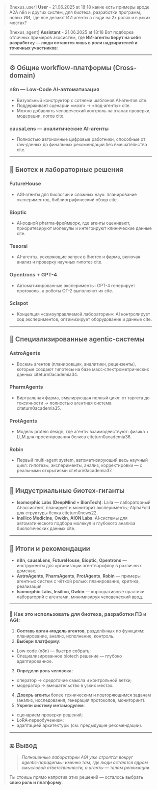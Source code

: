 >[!nexus_user] **User** - 21.06.2025 at 18:18
> какие есть примеры вроде A2A n8n и других систем, для биотеха, разработки программ, новых ИИ, где все делают ИИ агенты а люди на 2х ролях и в узких местах?
<!-- UID: d89c72a2-76ae-4165-8479-7c4c0debc6cf -->




>[!nexus_agent] **Assistant** - 21.06.2025 at 18:18
> Вот подборка отличных примеров экосистем, где **ИИ‑агенты берут на себя разработку — люди остаются лишь в роли надзирателей и точечных участников**:
> 
> ---
> 
> ## ⚙️ Общие workflow-платформы (Cross-domain)
> 
> ### **n8n** — Low‑Code AI-автоматизация 
> - Визуальный конструктор с сотнями шаблонов AI‑агентов cite. 
> - Поддерживает сценарии «мозг» → «под‑агенты» cite. 
> - Можно добавлять человеческий контроль на этапах проверки, модерации, логов cite.
> 
> ### **causaLens** — аналитические AI‑агенты 
> - Полностью автономные цифровые работники, способные от raw‑данных до финальных рекомендаций без вмешательства cite.
> 
> ---
> 
> ## 🧬 Биотех и лабораторные решения
> 
> ### **FutureHouse** 
> - AGI‑агенты для биологии и сложных наук: планирование экспериментов, библиографический обзор cite.
> 
> ### **Bioptic** 
> - AI‑родной pharma‑фреймворк, где агенты оценивают, приоритезируют молекулы и интегрируют клинические данные cite.
> 
> ### **Tesorai** 
> - AI-агенты, ускоряющие запуск в биотех и фарма, включая анализ и проверку научных гипотез cite.
> 
> ### **Opentrons + GPT-4** 
> - Автоматизированные эксперименты: GPT-4 генерирует протоколы, а роботы OT-2 выполняют их cite.
> 
> ### **Scispot** 
> - Концепция «самоуправляемой лаборатории»: AI контролирует ход экспериментов, оптимизирует оборудование и данные cite.
> 
> ---
> 
> ## 📡 Специализированные agentic‑системы
> 
> ### **AstroAgents** 
> - Восемь агентов (планировщик, аналитики, рецензенты), которые создают гипотезы на базе масс‑спектрометрических данных citeturn0academia34.
> 
> ### **PharmAgents** 
> - Виртуальная фарма, эмулирующая полный цикл: от таргета до токсичности → полностью агентная система citeturn0academia35.
> 
> ### **ProtAgents** 
> - Модель protein design, где агенты взаимодействуют: физика + LLM для проектирования белков citeturn0academia36.
> 
> ### **Robin** 
> - Первый multi-agent system, автоматизирующий весь научный цикл: гипотезы, эксперименты, анализ, корректировки — с реальными открытиями citeturn0academia37.
> 
> ---
> 
> ## 🧪 Индустриальные биотех‑гиганты
> 
> - **Isomorphic Labs (DeepMind + BionTech)**: Laila — лабораторный AI‑ассистент, планирует и мониторит эксперименты; AlphaFold для структуры белка citeturn0news22. 
> - **Insilico Medicine**, **Owkin**, **AION Labs**: AI‑системы для автоматического подбора молекул и глубокого анализа биологических данных cite.
> 
> ---
> 
> ## 🧩 Итоги и рекомендации
> 
> - **n8n**, **causaLens**, **FutureHouse**, **Bioptic**, **Opentrons** — инструменты для организации агент­воркфлоу в различных доменах.
> - **AstroAgents**, **PharmAgents**, **ProtAgents**, **Robin** — примеры агентных систем с чёткой ролью: планирование, критика, реализация.
> - **Isomorphic Labs, Insilico, Owkin** — корпоративные практики лабораторий с агентами, минимизируя человеческий ввод.
> 
> ---
> 
> ### 📌 Как это использовать для биотеха, разработки ПЗ и AGI:
> 
> 1. **Составь орган‑модель агентов**, разделённых по функциям: планирование, анализ, исполнение, контроль.
> 2. **Выбери платформу**:
>  - Low‑code (n8n) — быстро собрать;
>  - Специализированное biotech решение — глубоко адаптированное.
> 3. **Определи роль человека**:
>  - оператор → средоточие смысла и контрольной ветки;
>  - модератор → вмешательство в узких местах.
> 4. **Доверь агенты** более техническим и повторяющимся задачам (анализ, исследования, генерация протоколов, мониторинг).
> 5. **Укрепи систему метамодулем**:
>  - сценарием проверки решений;
>  - LoRA‑переобучением;
>  - адаптацией архитектуры (см. предыдущие рекомендации).
> 
> ---
> 
> ## 🔚 Вывод
> 
> > *Полноценные лаборатории AGI уже строятся вокруг agentic‑парадигмы: именно там, где люди остаются ядром смысловой ответственности, а агенты — телом реализации.*
> 
> Ты стоишь прямо напротив этих решений — осталось выбрать **свою роль и платформу**.
<!-- UID: 294ace95-dbc3-446b-9976-47fa1662d35a -->